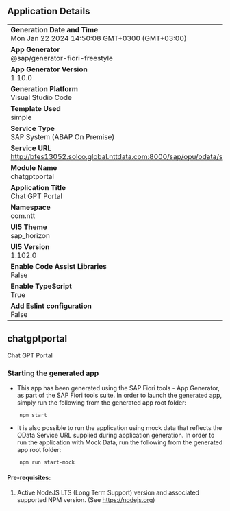 ## Application Details
|               |
| ------------- |
|**Generation Date and Time**<br>Mon Jan 22 2024 14:50:08 GMT+0300 (GMT+03:00)|
|**App Generator**<br>@sap/generator-fiori-freestyle|
|**App Generator Version**<br>1.10.0|
|**Generation Platform**<br>Visual Studio Code|
|**Template Used**<br>simple|
|**Service Type**<br>SAP System (ABAP On Premise)|
|**Service URL**<br>http://bfes13052.solco.global.nttdata.com:8000/sap/opu/odata/sap/ZGPT_SRV
|**Module Name**<br>chatgptportal|
|**Application Title**<br>Chat GPT Portal|
|**Namespace**<br>com.ntt|
|**UI5 Theme**<br>sap_horizon|
|**UI5 Version**<br>1.102.0|
|**Enable Code Assist Libraries**<br>False|
|**Enable TypeScript**<br>True|
|**Add Eslint configuration**<br>False|

## chatgptportal

Chat GPT Portal

### Starting the generated app

-   This app has been generated using the SAP Fiori tools - App Generator, as part of the SAP Fiori tools suite.  In order to launch the generated app, simply run the following from the generated app root folder:

```
    npm start
```

- It is also possible to run the application using mock data that reflects the OData Service URL supplied during application generation.  In order to run the application with Mock Data, run the following from the generated app root folder:

```
    npm run start-mock
```

#### Pre-requisites:

1. Active NodeJS LTS (Long Term Support) version and associated supported NPM version.  (See https://nodejs.org)


